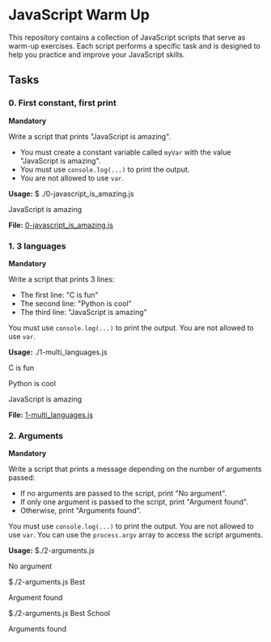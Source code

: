 # JavaScript Warm Up

This repository contains a collection of JavaScript scripts that serve as warm-up exercises. Each script performs a specific task and is designed to help you practice and improve your JavaScript skills.

## Tasks

### 0. First constant, first print

**Mandatory**

Write a script that prints "JavaScript is amazing".

- You must create a constant variable called `myVar` with the value "JavaScript is amazing".
- You must use `console.log(...)` to print the output.
- You are not allowed to use `var`.

**Usage:**
$ ./0-javascript_is_amazing.js
    
JavaScript is amazing


**File:** [0-javascript_is_amazing.js](./0-javascript_is_amazing.js)

### 1. 3 languages

**Mandatory**

Write a script that prints 3 lines:

- The first line: "C is fun"
- The second line: "Python is cool"
- The third line: "JavaScript is amazing"

You must use `console.log(...)` to print the output.
You are not allowed to use `var`.

**Usage:**
./1-multi_languages.js

C is fun

Python is cool

JavaScript is amazing


**File:** [1-multi_languages.js](./1-multi_languages.js)

### 2. Arguments

**Mandatory**

Write a script that prints a message depending on the number of arguments passed:

- If no arguments are passed to the script, print "No argument".
- If only one argument is passed to the script, print "Argument found".
- Otherwise, print "Arguments found".

You must use `console.log(...)` to print the output.
You are not allowed to use `var`.
You can use the `process.argv` array to access the script arguments.

**Usage:**
$./2-arguments.js

No argument

$./2-arguments.js Best

Argument found

$./2-arguments.js Best School

Arguments found
